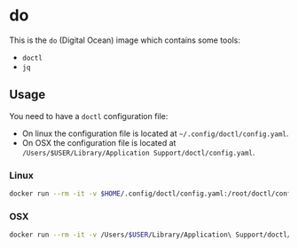 # do

This is the `do` (Digital Ocean) image which contains some tools:

- `doctl`
- `jq`

## Usage

You need to have a `doctl` configuration file:  
- On linux the configuration file is located at `~/.config/doctl/config.yaml`.  
- On OSX the configuration file is located at `/Users/$USER/Library/Application Support/doctl/config.yaml`.

### Linux

```bash
docker run --rm -it -v $HOME/.config/doctl/config.yaml:/root/doctl/config.yaml ghcr.io/tracker-tv/do-amd64:latest
```

### OSX
```bash
docker run --rm -it -v /Users/$USER/Library/Application\ Support/doctl/config.yaml:/root/doctl/config.yaml ghcr.io/tracker-tv/do-arm64:latest
```
